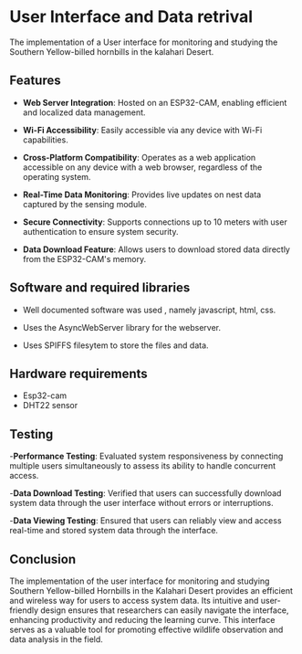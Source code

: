 # User Interface and Data retrival

The implementation of a User interface for monitoring and studying the Southern Yellow-billed hornbills in the kalahari Desert.

## Features

* **Web Server Integration**: Hosted on an ESP32-CAM, enabling efficient and localized data management.

* **Wi-Fi Accessibility**: Easily accessible via any device with Wi-Fi capabilities.

* **Cross-Platform Compatibility**: Operates as a web application accessible on any device with a web browser, regardless of the operating system.

* **Real-Time Data Monitoring**: Provides live updates on nest data captured by the sensing module.

* **Secure Connectivity**: Supports connections up to 10 meters with user authentication to ensure system security.

* **Data Download Feature**: Allows users to download stored data directly from the ESP32-CAM's memory.

## Software and required libraries

* Well documented software was used , namely javascript, html, css.

* Uses the AsyncWebServer library for the webserver.

* Uses SPIFFS filesytem to store the files and data.

## Hardware requirements
* Esp32-cam
* DHT22 sensor

## Testing

-**Performance Testing**: Evaluated system responsiveness by connecting multiple users simultaneously to assess its ability to handle concurrent access.

-**Data Download Testing**: Verified that users can successfully download system data through the user interface without errors or interruptions.

-**Data Viewing Testing**: Ensured that users can reliably view and access real-time and stored system data through the interface.

## Conclusion
The implementation of the user interface for monitoring and studying Southern Yellow-billed Hornbills in the Kalahari Desert provides an efficient and wireless way for users to access system data. Its intuitive and user-friendly design ensures that researchers can easily navigate the interface, enhancing productivity and reducing the learning curve. This interface serves as a valuable tool for promoting effective wildlife observation and data analysis in the field.
